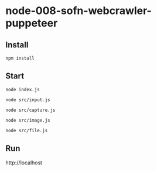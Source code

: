 # node-008-sofn-webcrawler-puppeteer

Install
-----

``npm install``

Start
-----

``node index.js``

``node src/input.js``

``node src/capture.js``

``node src/image.js``

``node src/file.js``

Run
-----

http://localhost